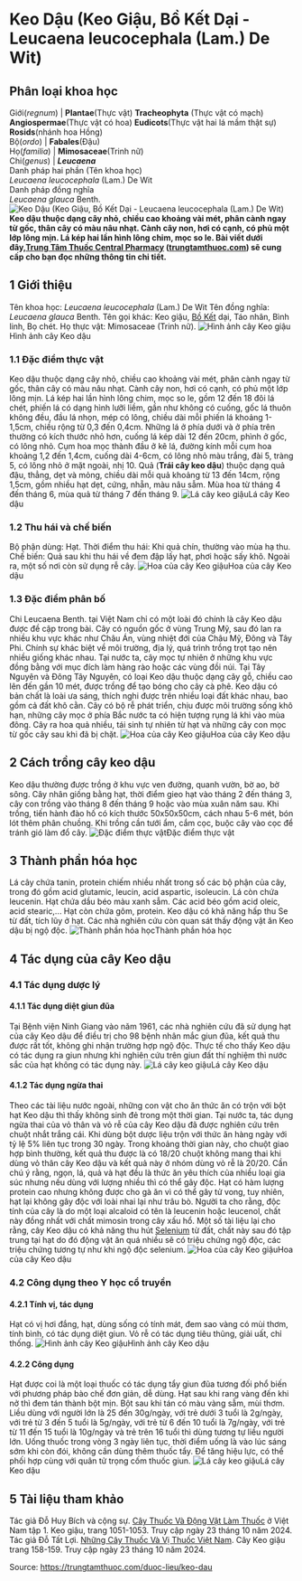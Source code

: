 # Keo Dậu (Keo Giậu, Bồ Kết Dại - Leucaena leucocephala (Lam.) De Wit)

Phân loại khoa học  
---  
Giới(_regnum_) |  **Plantae**(Thực vật) **Tracheophyta** (Thực vật có mạch) **Angiospermae**(Thực vật có hoa) **Eudicots**(Thực vật hai lá mầm thật sự) **Rosids**(nhánh hoa Hồng)  
Bộ(_ordo_) | **Fabales**(Đậu)  
Họ(_familia_) | **Mimosaceae**(Trinh nữ)  
Chi(_genus_) | **_Leucaena_**  
Danh pháp hai phần (Tên khoa học)  
_Leucaena leucocephala_ (Lam.) De Wit  
Danh pháp đồng nghĩa  
_Leucaena glauca_ Benth.  
![Keo Dậu \(Keo Giậu, Bồ Kết Dại - Leucaena leucocephala \(Lam.\) De Wit\)](https://trungtamthuoc.com/images/others/keo-giau-7752.jpg)
**Keo dậu thuộc dạng cây nhỏ, chiều cao khoảng vài mét, phân cành ngay từ gốc, thân cây có màu nâu nhạt. Cành cây non, hơi có cạnh, có phủ một lớp lông mịn. Lá kép hai lần hình lông chim, mọc so le. Bài viết dưới đây,[Trung Tâm Thuốc Central Pharmacy](https://trungtamthuoc.com/ "Trung Tâm Thuốc Central Pharmacy") ([trungtamthuoc.com](https://trungtamthuoc.com/ "trungtamthuoc.com")) sẽ cung cấp cho bạn đọc những thông tin chi tiết.**
##  1 Giới thiệu
Tên khoa học: _Leucaena leucocephala_ (Lam.) De Wit
Tên đồng nghĩa: _Leucaena glauca_ Benth.
Tên gọi khác: Keo giậu, [Bồ Kết](https://trungtamthuoc.com/hoat-chat/bo-ket "Bồ Kết") dại, Táo nhân, Bình linh, Bọ chét.
Họ thực vật: Mimosaceae (Trinh nữ).
![Hình ảnh cây Keo giậu](https://trungtamthuoc.com/images/item/keo-giau-0.jpg)Hình ảnh cây Keo dậu
### 1.1 Đặc điểm thực vật
Keo dậu thuộc dạng cây nhỏ, chiều cao khoảng vài mét, phân cành ngay từ gốc, thân cây có màu nâu nhạt. Cành cây non, hơi có cạnh, có phủ một lớp lông mịn.
Lá kép hai lần hình lông chim, mọc so le, gồm 12 đến 18 đôi lá chét, phiến lá có dạng hình lưỡi liềm, gần như không có cuống, gốc lá thuôn không đều, đầu lá nhọn, mép có lông, chiều dài mỗi phiến lá khoảng 1-1,5cm, chiều rộng từ 0,3 đến 0,4cm. Những lá ở phía dưới và ở phía trên thường có kích thước nhỏ hơn, cuống lá kép dài 12 đến 20cm, phình ở gốc, có lông nhỏ.
Cụm hoa mọc thành đầu ở kẽ lá, đường kính mỗi cụm hoa khoảng 1,2 đến 1,4cm, cuống dài 4-6cm, có lông nhỏ màu trắng, đài 5, tràng 5, có lông nhỏ ở mặt ngoài, nhị 10.
Quả (**Trái cây keo dậu**) thuộc dạng quả đậu, thẳng, dẹt và mỏng, chiều dài mỗi quả khoảng từ 13 đến 14cm, rộng 1,5cm, gồm nhiều hạt dẹt, cứng, nhẵn, màu nâu sẫm.
Mùa hoa từ tháng 4 đến tháng 6, mùa quả từ tháng 7 đến tháng 9.
![Lá cây keo giậu](https://trungtamthuoc.com/images/item/keo-giau-1.jpg)Lá cây Keo dậu
### 1.2 Thu hái và chế biến
Bộ phận dùng: Hạt.
Thời điểm thu hái: Khi quả chín, thường vào mùa hạ thu.
Chế biến: Quả sau khi thu hái về đem đập lấy hạt, phơi hoặc sấy khô.
Ngoài ra, một số nơi còn sử dụng rễ cây.
![Hoa của cây Keo giậu](https://trungtamthuoc.com/images/item/keo-giau-2.jpg)Hoa của cây Keo dậu
### 1.3 Đặc điểm phân bố
Chi Leucaena Benth. tại Việt Nam chỉ có một loài đó chính là cây Keo dậu được đề cập trong bài. Cây có nguồn gốc ở vùng Trung Mỹ, sau đó lan ra nhiều khu vực khác như Châu Án, vùng nhiệt đới của Châu Mỹ, Đông và Tây Phi. Chính sự khác biệt về môi trường, địa lý, quá trình trồng trọt tạo nên nhiều giống khác nhau.
Tại nước ta, cây mọc tự nhiên ở những khu vực đồng bằng với mục đích làm hàng rào hoặc các vùng đồi núi. Tại Tây Nguyên và Đông Tây Nguyên, có loại Keo dậu thuộc dạng cây gỗ, chiều cao lên đến gần 10 mét, được trồng để tạo bóng cho cây cà phê.
Keo dậu có bản chất là loài ưa sáng, thích nghi được trên nhiều loại đất khác nhau, bao gồm cả đất khô cằn. Cây có bộ rễ phát triển, chịu được môi trường sống khô hạn, những cây mọc ở phía Bắc nước ta có hiện tượng rụng lá khi vào mùa đông. Cây ra hoa quả nhiều, tái sinh tự nhiên từ hạt và những cây con mọc từ gốc cây sau khi đã bị chặt.
![Hoa của cây Keo giậu](https://trungtamthuoc.com/images/item/keo-giau-3.jpg)Hoa của cây Keo dậu
##  2 Cách trồng cây keo dậu
Keo dậu thường được trồng ở khu vực ven đường, quanh vườn, bờ ao, bờ sông.
Cây nhân giống bằng hạt, thời điểm gieo hạt vào tháng 2 đến tháng 3, cây con trồng vào tháng 8 đến tháng 9 hoặc vào mùa xuân năm sau.
Khi trồng, tiến hành đào hố có kích thước 50x50x50cm, cách nhau 5-6 mét, bón lót thêm phân chuồng.
Khi trồng cần tưới ẩm, cắm cọc, buộc cây vào cọc để tránh gió làm đổ cây.
![Đặc điểm thực vật](https://trungtamthuoc.com/images/item/keo-giau-4.jpg)Đặc điểm thực vật
##  3 Thành phần hóa học
Lá cây chứa tanin, protein chiếm nhiều nhất trong số các bộ phận của cây, trong đó gồm acid glutamic, leucin, acid aspartic, isoleucin. Lá còn chứa leucenin.
Hạt chứa dầu béo màu xanh sẫm. Các acid béo gồm acid oleic, acid stearic,... Hạt còn chứa gôm, protein.
Keo dậu có khả năng hấp thu Se từ đất, tích lũy ở hạt. Các nhà nghiên cứu còn quan sát thấy động vật ăn Keo dậu bị ngộ độc.
![Thành phần hóa học](https://trungtamthuoc.com/images/item/keo-giau-5.jpg)Thành phần hóa học
##  4 Tác dụng của cây Keo dậu
### 4.1 Tác dụng dược lý
#### 4.1.1 Tác dụng diệt giun đũa
Tại Bệnh viện Ninh Giang vào năm 1961, các nhà nghiên cứu đã sử dụng hạt của cây Keo dậu để điều trị cho 98 bệnh nhân mắc giun đũa, kết quả thu được rất tốt, không ghi nhận trường hợp ngộ độc.
Thực tế cho thấy Keo dậu có tác dụng ra giun nhưng khi nghiên cứu trên giun đất thí nghiệm thì nước sắc của hạt không có tác dụng này.
![Lá cây keo giậu](https://trungtamthuoc.com/images/item/keo-giau-6.jpg)Lá cây Keo dậu
#### 4.1.2 Tác dụng ngừa thai
Theo các tài liệu nước ngoài, những con vật cho ăn thức ăn có trộn với bột hạt Keo dậu thì thấy không sinh đẻ trong một thời gian.
Tại nước ta, tác dụng ngừa thai của vỏ thân và vỏ rễ của cây Keo dậu đã được nghiên cứu trên chuột nhắt trắng cái. Khi dùng bột dược liệu trộn với thức ăn hàng ngày với tỷ lệ 5% liên tục trong 30 ngày. Trong khoảng thời gian này, cho chuột giao hợp bình thường, kết quả thu được là có 18/20 chuột không mang thai khi dùng vỏ thân cây Keo dậu và kết quả này ở nhóm dùng vỏ rễ là 20/20.
Cần chú ý rằng, ngọn, lá, quả và hạt đều là thức ăn yêu thích của nhiều loại gia súc nhưng nếu dùng với lượng nhiều thì có thể gây độc. Hạt có hàm lượng protein cao nhưng không được cho gà ăn vì có thể gây tử vong, tuy nhiên, hạt lại không gây độc với loài nhai lại như trâu bò. Người ta cho rằng, độc tính của cây là do một loại alcaloid có tên là leucenin hoặc leucenol, chất này đồng nhất với chất mimosin trong cây xấu hổ. Một số tài liệu lại cho rằng, cây Keo dậu có khả năng thu hút [Selenium](https://trungtamthuoc.com/hoat-chat/selenium "Selenium") từ đất, chất này sau đó tập trung tại hạt do đó động vật ăn quá nhiều sẽ có triệu chứng ngộ độc, các triệu chứng tương tự như khi ngộ độc selenium.
![Hoa của cây Keo giậu](https://trungtamthuoc.com/images/item/keo-giau-7.jpg)Hoa của cây Keo dậu
### 4.2 Công dụng theo Y học cổ truyền
#### 4.2.1 Tính vị, tác dụng
Hạt có vị hơi đắng, hạt, dùng sống có tính mát, đem sao vàng có mùi thơm, tính bình, có tác dụng diệt giun.
Vỏ rễ có tác dụng tiêu thũng, giải uất, chỉ thống.
![Hình ảnh cây Keo giậu](https://trungtamthuoc.com/images/item/keo-giau-8.jpg)Hình ảnh cây Keo dậu
#### 4.2.2 Công dụng
Hạt được coi là một loại thuốc có tác dụng tẩy giun đũa tương đối phổ biến với phương pháp bào chế đơn giản, dễ dùng.
Hạt sau khi rang vàng đến khi nở thì đem tán thành bột mịn. Bột sau khi tán có màu vàng sẫm, mùi thơm. Liều dùng với người lớn là 25 đến 30g/ngày, với trẻ dưới 3 tuổi là 2g/ngày, với trẻ từ 3 đến 5 tuổi là 5g/ngày, với trẻ từ 6 đến 10 tuổi là 7g/ngày, với trẻ từ 11 đến 15 tuổi là 10g/ngày và trẻ trên 16 tuổi thì dùng tương tự liều người lớn. Uống thuốc trong vòng 3 ngày liên tục, thời điểm uống là vào lúc sáng sớm khi còn đói, không cần dùng thêm thuốc tẩy. Để tăng hiệu lực, có thể phối hợp cùng với quân tử trọng cốm thuốc giun.
![Lá cây keo giậu](https://trungtamthuoc.com/images/item/keo-giau-9.jpg)Lá cây Keo dậu
##  5 Tài liệu tham khảo
Tác giả Đỗ Huy Bích và cộng sự. [Cây Thuốc Và Động Vật Làm Thuốc](https://trungtamthuoc.com/bai-viet/doc-online-va-tai-mien-phi-pdf-sach-cay-thuoc-va-dong-vat-lam-thuoc-o-viet-nam "Cây Thuốc Và Động Vật Làm Thuốc") ở Việt Nam tập 1. Keo giậu, trang 1051-1053. Truy cập ngày 23 tháng 10 năm 2024.
Tác giả Đỗ Tất Lợi. [Những Cây Thuốc Và Vị Thuốc Việt Nam](https://trungtamthuoc.com/duoc-lieu "Những Cây Thuốc Và Vị Thuốc Việt Nam"). Cây Keo giậu trang 158-159. Truy cập ngày 23 tháng 10 năm 2024.


Source: https://trungtamthuoc.com/duoc-lieu/keo-dau